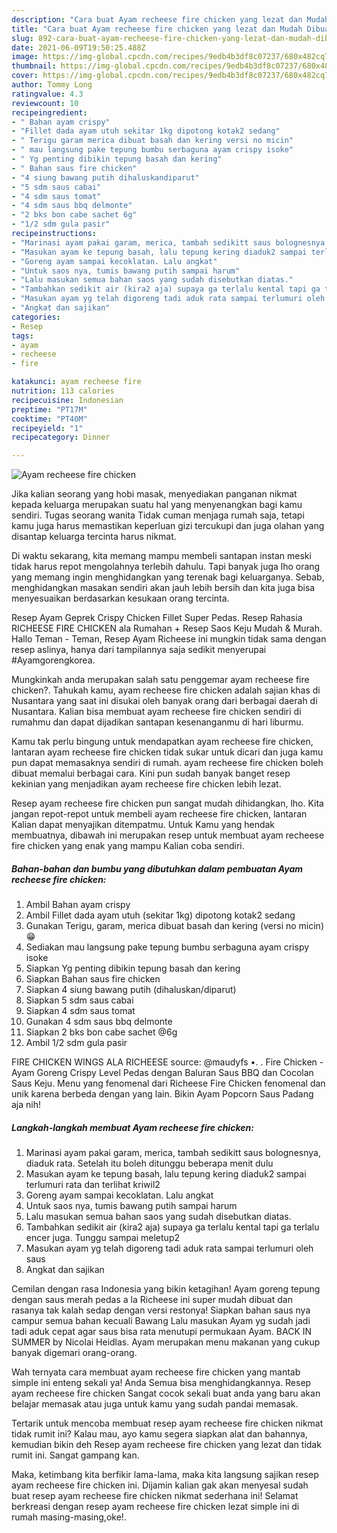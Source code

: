 ```yaml
---
description: "Cara buat Ayam recheese fire chicken yang lezat dan Mudah Dibuat"
title: "Cara buat Ayam recheese fire chicken yang lezat dan Mudah Dibuat"
slug: 892-cara-buat-ayam-recheese-fire-chicken-yang-lezat-dan-mudah-dibuat
date: 2021-06-09T19:50:25.488Z
image: https://img-global.cpcdn.com/recipes/9edb4b3df8c07237/680x482cq70/ayam-recheese-fire-chicken-foto-resep-utama.jpg
thumbnail: https://img-global.cpcdn.com/recipes/9edb4b3df8c07237/680x482cq70/ayam-recheese-fire-chicken-foto-resep-utama.jpg
cover: https://img-global.cpcdn.com/recipes/9edb4b3df8c07237/680x482cq70/ayam-recheese-fire-chicken-foto-resep-utama.jpg
author: Tommy Long
ratingvalue: 4.3
reviewcount: 10
recipeingredient:
- " Bahan ayam crispy"
- "Fillet dada ayam utuh sekitar 1kg dipotong kotak2 sedang"
- " Terigu garam merica dibuat basah dan kering versi no micin"
- " mau langsung pake tepung bumbu serbaguna ayam crispy isoke"
- " Yg penting dibikin tepung basah dan kering"
- " Bahan saus fire chicken"
- "4 siung bawang putih dihaluskandiparut"
- "5 sdm saus cabai"
- "4 sdm saus tomat"
- "4 sdm saus bbq delmonte"
- "2 bks bon cabe sachet 6g"
- "1/2 sdm gula pasir"
recipeinstructions:
- "Marinasi ayam pakai garam, merica, tambah sedikitt saus bolognesnya, diaduk rata. Setelah itu boleh ditunggu beberapa menit dulu"
- "Masukan ayam ke tepung basah, lalu tepung kering diaduk2 sampai terlumuri rata dan terlihat kriwil2"
- "Goreng ayam sampai kecoklatan. Lalu angkat"
- "Untuk saos nya, tumis bawang putih sampai harum"
- "Lalu masukan semua bahan saos yang sudah disebutkan diatas."
- "Tambahkan sedikit air (kira2 aja) supaya ga terlalu kental tapi ga terlalu encer juga. Tunggu sampai meletup2"
- "Masukan ayam yg telah digoreng tadi aduk rata sampai terlumuri oleh saus"
- "Angkat dan sajikan"
categories:
- Resep
tags:
- ayam
- recheese
- fire

katakunci: ayam recheese fire 
nutrition: 113 calories
recipecuisine: Indonesian
preptime: "PT17M"
cooktime: "PT40M"
recipeyield: "1"
recipecategory: Dinner

---
```



![Ayam recheese fire chicken](https://img-global.cpcdn.com/recipes/9edb4b3df8c07237/680x482cq70/ayam-recheese-fire-chicken-foto-resep-utama.jpg)

Jika kalian seorang yang hobi masak, menyediakan panganan nikmat kepada keluarga merupakan suatu hal yang menyenangkan bagi kamu sendiri. Tugas seorang  wanita Tidak cuman menjaga rumah saja, tetapi kamu juga harus memastikan keperluan gizi tercukupi dan juga olahan yang disantap keluarga tercinta harus nikmat.

Di waktu  sekarang, kita memang mampu membeli santapan instan meski tidak harus repot mengolahnya terlebih dahulu. Tapi banyak juga lho orang yang memang ingin menghidangkan yang terenak bagi keluarganya. Sebab, menghidangkan masakan sendiri akan jauh lebih bersih dan kita juga bisa menyesuaikan berdasarkan kesukaan orang tercinta. 

Resep Ayam Geprek Crispy Chicken Fillet Super Pedas. Resep Rahasia RICHEESE FIRE CHICKEN ala Rumahan + Resep Saos Keju Mudah &amp; Murah. Hallo Teman - Teman, Resep Ayam Richeese ini mungkin tidak sama dengan resep aslinya, hanya dari tampilannya saja sedikit menyerupai #Ayamgorengkorea.

Mungkinkah anda merupakan salah satu penggemar ayam recheese fire chicken?. Tahukah kamu, ayam recheese fire chicken adalah sajian khas di Nusantara yang saat ini disukai oleh banyak orang dari berbagai daerah di Nusantara. Kalian bisa membuat ayam recheese fire chicken sendiri di rumahmu dan dapat dijadikan santapan kesenanganmu di hari liburmu.

Kamu tak perlu bingung untuk mendapatkan ayam recheese fire chicken, lantaran ayam recheese fire chicken tidak sukar untuk dicari dan juga kamu pun dapat memasaknya sendiri di rumah. ayam recheese fire chicken boleh dibuat memalui berbagai cara. Kini pun sudah banyak banget resep kekinian yang menjadikan ayam recheese fire chicken lebih lezat.

Resep ayam recheese fire chicken pun sangat mudah dihidangkan, lho. Kita jangan repot-repot untuk membeli ayam recheese fire chicken, lantaran Kalian dapat menyajikan ditempatmu. Untuk Kamu yang hendak membuatnya, dibawah ini merupakan resep untuk membuat ayam recheese fire chicken yang enak yang mampu Kalian coba sendiri.

<!--inarticleads1-->

##### Bahan-bahan dan bumbu yang dibutuhkan dalam pembuatan Ayam recheese fire chicken:

1. Ambil  Bahan ayam crispy
1. Ambil Fillet dada ayam utuh (sekitar 1kg) dipotong kotak2 sedang
1. Gunakan  Terigu, garam, merica dibuat basah dan kering (versi no micin)😁
1. Sediakan  mau langsung pake tepung bumbu serbaguna ayam crispy isoke
1. Siapkan  Yg penting dibikin tepung basah dan kering
1. Siapkan  Bahan saus fire chicken
1. Siapkan 4 siung bawang putih (dihaluskan/diparut)
1. Siapkan 5 sdm saus cabai
1. Siapkan 4 sdm saus tomat
1. Gunakan 4 sdm saus bbq delmonte
1. Siapkan 2 bks bon cabe sachet @6g
1. Ambil 1/2 sdm gula pasir


FIRE CHICKEN WINGS ALA RICHEESE source: @maudyfs •. . Fire Chicken - Ayam Goreng Crispy Level Pedas dengan Baluran Saus BBQ dan Cocolan Saus Keju. Menu yang fenomenal dari Richeese Fire Chicken fenomenal dan unik karena berbeda dengan yang lain. Bikin Ayam Popcorn Saus Padang aja nih! 

<!--inarticleads2-->

##### Langkah-langkah membuat Ayam recheese fire chicken:

1. Marinasi ayam pakai garam, merica, tambah sedikitt saus bolognesnya, diaduk rata. Setelah itu boleh ditunggu beberapa menit dulu
1. Masukan ayam ke tepung basah, lalu tepung kering diaduk2 sampai terlumuri rata dan terlihat kriwil2
1. Goreng ayam sampai kecoklatan. Lalu angkat
1. Untuk saos nya, tumis bawang putih sampai harum
1. Lalu masukan semua bahan saos yang sudah disebutkan diatas.
1. Tambahkan sedikit air (kira2 aja) supaya ga terlalu kental tapi ga terlalu encer juga. Tunggu sampai meletup2
1. Masukan ayam yg telah digoreng tadi aduk rata sampai terlumuri oleh saus
1. Angkat dan sajikan


Cemilan dengan rasa Indonesia yang bikin ketagihan! Ayam goreng tepung dengan saus merah pedas a la Richeese ini super mudah dibuat dan rasanya tak kalah sedap dengan versi restonya! Siapkan bahan saus nya campur semua bahan kecuali Bawang Lalu masukan Ayam yg sudah jadi tadi aduk cepat agar saus bisa rata menutupi permukaan Ayam. BACK IN SUMMER by Nicolai Heidlas. Ayam merupakan menu makanan yang cukup banyak digemari orang-orang. 

Wah ternyata cara membuat ayam recheese fire chicken yang mantab simple ini enteng sekali ya! Anda Semua bisa menghidangkannya. Resep ayam recheese fire chicken Sangat cocok sekali buat anda yang baru akan belajar memasak atau juga untuk kamu yang sudah pandai memasak.

Tertarik untuk mencoba membuat resep ayam recheese fire chicken nikmat tidak rumit ini? Kalau mau, ayo kamu segera siapkan alat dan bahannya, kemudian bikin deh Resep ayam recheese fire chicken yang lezat dan tidak rumit ini. Sangat gampang kan. 

Maka, ketimbang kita berfikir lama-lama, maka kita langsung sajikan resep ayam recheese fire chicken ini. Dijamin kalian gak akan menyesal sudah buat resep ayam recheese fire chicken nikmat sederhana ini! Selamat berkreasi dengan resep ayam recheese fire chicken lezat simple ini di rumah masing-masing,oke!.

